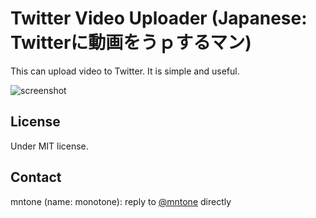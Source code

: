 # Twitter Video Uploader (Japanese: Twitterに動画をうｐするマン)

This can upload video to Twitter. It is simple and useful.

![screenshot](https://github.com/mntone/TwitterVideoUploader/blob/master/screenshot.png)

## License

Under MIT license.

## Contact

mntone (name: monotone): reply to [@mntone](https://twitter.com/mntone/) directly